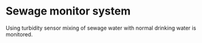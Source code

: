 # Sewage monitor system
Using turbidity sensor mixing of sewage water with normal drinking water is monitored. 